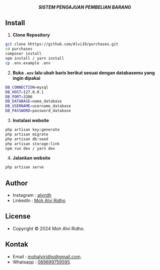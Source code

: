 <h5 align="center">SISTEM PENGAJUAN PEMBELIAN BARANG</h5>

## Install

1. **Clone Repository**

```bash
git clone hhttps://github.com/Alvi19/purchases.git
cd purchases
composer install
npm install / yarn install
cp .env.example .env
```

2. **Buka `.env` lalu ubah baris berikut sesuai dengan databasemu yang ingin dipakai**

```bash
DB_CONNECTION=mysql
DB_HOST=127.0.0.1
DB_PORT=3306
DB_DATABASE=nama_database
DB_USERNAME=username_database
DB_PASSWORD=password_database
```

3. **Instalasi website**

```bash
php artisan key:generate
php artisan migrate
php artisan db:seed
php artisan storage:link
npm run dev / yarn dev
```

4. **Jalankan website**

```bash
php artisan serve
```

## Author

-   Instagram : <a href="https://www.instagram.com/alvirdh/"> alvirdh</a>
-   LinkedIn : <a href="https://www.linkedin.com/in/mohalviridho/"> Moh Alvi Ridho</a>

## License

-   Copyright © 2024 Moh Alvi Ridho.

## Kontak

-   Email : <a href="mailto:mohalviridho.com">mohalviridho@gmail.com</a>.
-   Whatsapp : <a href="https://wa.me/089699759595">089699759595</a>.
